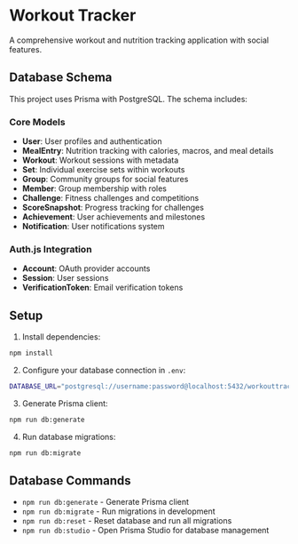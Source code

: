 # Workout Tracker

A comprehensive workout and nutrition tracking application with social features.

## Database Schema

This project uses Prisma with PostgreSQL. The schema includes:

### Core Models
- **User**: User profiles and authentication
- **MealEntry**: Nutrition tracking with calories, macros, and meal details
- **Workout**: Workout sessions with metadata
- **Set**: Individual exercise sets within workouts
- **Group**: Community groups for social features
- **Member**: Group membership with roles
- **Challenge**: Fitness challenges and competitions  
- **ScoreSnapshot**: Progress tracking for challenges
- **Achievement**: User achievements and milestones
- **Notification**: User notifications system

### Auth.js Integration
- **Account**: OAuth provider accounts
- **Session**: User sessions
- **VerificationToken**: Email verification tokens

## Setup

1. Install dependencies:
```bash
npm install
```

2. Configure your database connection in `.env`:
```bash
DATABASE_URL="postgresql://username:password@localhost:5432/workouttracker"
```

3. Generate Prisma client:
```bash
npm run db:generate
```

4. Run database migrations:
```bash
npm run db:migrate
```

## Database Commands

- `npm run db:generate` - Generate Prisma client
- `npm run db:migrate` - Run migrations in development
- `npm run db:reset` - Reset database and run all migrations
- `npm run db:studio` - Open Prisma Studio for database management
